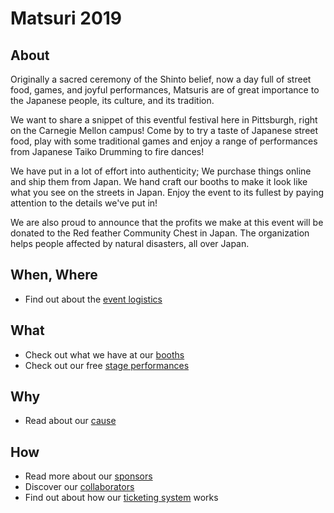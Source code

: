 # Matsuri 2019

## About

Originally a sacred ceremony of the Shinto belief, 
now a day full of street food, games, and joyful performances, 
Matsuris are of great importance to the Japanese people, its culture, and its tradition.

We want to share a snippet of this eventful festival here in Pittsburgh, 
right on the Carnegie Mellon campus! Come by to try a taste of Japanese street food, 
play with some traditional games and enjoy a range of performances from Japanese Taiko Drumming to fire dances!

We have put in a lot of effort into authenticity; 
We purchase things online and ship them from Japan. 
We hand craft our booths to make it look like what you see on the streets in Japan. 
Enjoy the event to its fullest by paying attention to the details we've put in!

We are also proud to announce that the profits we make at this event will be 
donated to the Red feather Community Chest in Japan. 
The organization helps people affected by natural disasters, all over Japan. 

## When, Where

- Find out about the [event logistics](/matsuri/logistics)

## What

- Check out what we have at our [booths](/matsuri/booths)
- Check out our free [stage performances](/matsuri/stage)

## Why

- Read about our [cause](/matsuri/cause)

## How

- Read more about our [sponsors](/sponsors)
- Discover our [collaborators](/matsuri/j@cmu)
- Find out about how our [ticketing system](/matsuri/tickets) works
